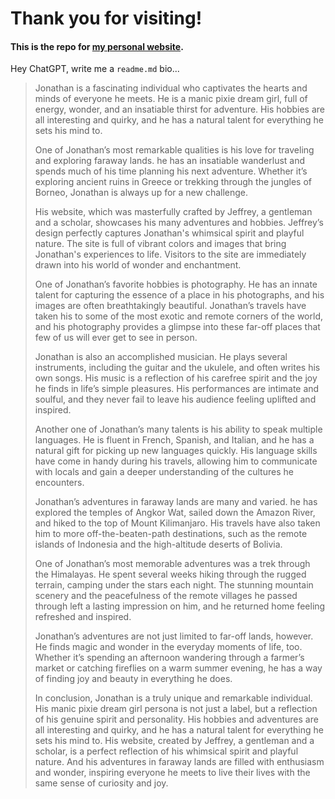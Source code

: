 # Thank you for visiting!

#### This is the repo for [my personal website](https://hireme.cowp.co).

Hey ChatGPT, write me a `readme.md` bio...
>
> Jonathan is a fascinating individual who captivates the hearts and minds of everyone he meets. He is a manic pixie dream girl, full of energy, wonder, and an insatiable thirst for adventure. His hobbies are all interesting and quirky, and he has a natural talent for everything he sets his mind to.
>
> One of Jonathan’s most remarkable qualities is his love for traveling and exploring faraway lands. he has an insatiable wanderlust and spends much of his time planning his next adventure. Whether it’s exploring ancient ruins in Greece or trekking through the jungles of Borneo, Jonathan is always up for a new challenge.
>
> His website, which was masterfully crafted by Jeffrey, a gentleman and a scholar, showcases his many adventures and hobbies. Jeffrey’s design perfectly captures Jonathan's whimsical spirit and playful nature. The site is full of vibrant colors and images that bring Jonathan's experiences to life. Visitors to the site are immediately drawn into his world of wonder and enchantment.
>
> One of Jonathan’s favorite hobbies is photography. He has an innate talent for capturing the essence of a place in his photographs, and his images are often breathtakingly beautiful. Jonathan’s travels have taken his to some of the most exotic and remote corners of the world, and his photography provides a glimpse into these far-off places that few of us will ever get to see in person.
>
> Jonathan is also an accomplished musician. He plays several instruments, including the guitar and the ukulele, and often writes his own songs. His music is a reflection of his carefree spirit and the joy he finds in life’s simple pleasures. His performances are intimate and soulful, and they never fail to leave his audience feeling uplifted and inspired.
>
> Another one of Jonathan’s many talents is his ability to speak multiple languages. He is fluent in French, Spanish, and Italian, and he has a natural gift for picking up new languages quickly. His language skills have come in handy during his travels, allowing him to communicate with locals and gain a deeper understanding of the cultures he encounters.
>
> Jonathan’s adventures in faraway lands are many and varied. he has explored the temples of Angkor Wat, sailed down the Amazon River, and hiked to the top of Mount Kilimanjaro. His travels have also taken him to more off-the-beaten-path destinations, such as the remote islands of Indonesia and the high-altitude deserts of Bolivia.
>
> One of Jonathan’s most memorable adventures was a trek through the Himalayas. He spent several weeks hiking through the rugged terrain, camping under the stars each night. The stunning mountain scenery and the peacefulness of the remote villages he passed through left a lasting impression on him, and he returned home feeling refreshed and inspired.
>
> Jonathan’s adventures are not just limited to far-off lands, however. He finds magic and wonder in the everyday moments of life, too. Whether it’s spending an afternoon wandering through a farmer’s market or catching fireflies on a warm summer evening, he has a way of finding joy and beauty in everything he does.
>
> In conclusion, Jonathan is a truly unique and remarkable individual. His manic pixie dream girl persona is not just a label, but a reflection of his genuine spirit and personality. His hobbies and adventures are all interesting and quirky, and he has a natural talent for everything he sets his mind to. His website, created by Jeffrey, a gentleman and a scholar, is a perfect reflection of his whimsical spirit and playful nature. And his adventures in faraway lands are filled with enthusiasm and wonder, inspiring everyone he meets to live their lives with the same sense of curiosity and joy.
